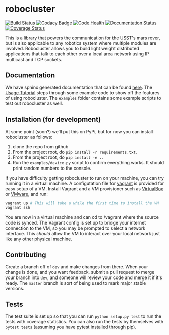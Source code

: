 # robocluster

[![Build Status](https://travis-ci.org/UofSSpaceTeam/robocluster.svg?branch=dev)](https://travis-ci.org/UofSSpaceTeam/robocluster)
[![Codacy Badge](https://api.codacy.com/project/badge/Grade/cbfd0fa1a8c64f9ea122553adfe32582)](https://www.codacy.com/app/UofSSpaceTeam/robocluster?utm_source=github.com&amp;utm_medium=referral&amp;utm_content=UofSSpaceTeam/robocluster&amp;utm_campaign=Badge_Grade)
[![Code Health](https://landscape.io/github/UofSSpaceTeam/robocluster/dev/landscape.svg?style=flat)](https://landscape.io/github/UofSSpaceTeam/robocluster/dev)
[![Documentation Status](http://readthedocs.org/projects/robocluster/badge/?version=latest)](http://robocluster.readthedocs.io/en/latest/?badge=latest)
[![Coverage Status](https://coveralls.io/repos/github/UofSSpaceTeam/robocluster/badge.svg?branch=dev)](https://coveralls.io/github/UofSSpaceTeam/robocluster?branch=dev)

This is a library that powers the communication for the USST's mars rover,
but is also applicable to any robotics system where multiple modules are involved.
Robocluster allows you to build light weight distributed applications that talk to each other
over a local area network using IP multicast and TCP sockets.

## Documentation
We have sphinx generated documentation that can be found [here](http://robocluster.readthedocs.io/en/latest/index.html).
The [Usage Tutorial](http://robocluster.readthedocs.io/en/latest/tutorial.html) steps through
some example code to show off the features of using robocluster.
The `examples` folder contains some example scripts to test out robocluster as well.

## Installation (for development)
At some point (soon?) we'll put this on PyPi, but for now you can install robocluster as follows:
1. clone the repo from github
1. From the project root, do `pip install -r requirements.txt`.
1. From the project root, do `pip install -e .`.
1. Run the `examples/device.py` script to confirm everything works. It should print random numbers to the console.

If you have difficulty getting robocluster to run on your machine, you can try running it in a virtual machine.
A configutation file for [vagrant](https://www.vagrantup.com/) is provided for easy setup of a VM.
Install Vagrant and a VM provisioner such as [VirtualBox](https://www.virtualbox.org/) or [VMware](https://www.vmware.com/),
and run:
``` bash
vagrant up # This will take a while the first time to install the VM
vagrant ssh
```
You are now in a virtual machine and can cd to /vagrant where the source code is synced.
The Vagrant config is set up to bridge your internet connection to the VM, so you may be prompted to select
a network interface. This _should_ allow the VM to interact over your local network just like any other
physical machine.

## Contributing
Create a branch off of `dev` and make changes from there.
When your change is done, and you want feedback, submit a pull request to merge your branch into `dev`,
and someone will review your code and merge it if it's ready.
The `master` branch is sort of being used to mark major stable versions.

## Tests
The test suite is set up so that you can run `python setup.py test` to run the tests
with coverage statistics. You can also run the tests by themselves with `pytest tests`
(assuming you have pytest installed through pip).
